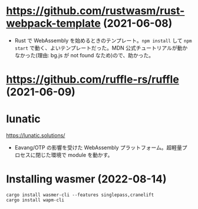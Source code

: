 
# https://github.com/rustwasm/rust-webpack-template (2021-06-08)
* Rust で WebAssembly を始めるときのテンプレート。`npm install` して `npm start` で動く、よいテンプレートだった。MDN 公式チュートリアルが動かなかった(理由: bg.js が not found なため)ので、助かった。

# https://github.com/ruffle-rs/ruffle (2021-06-09)

# lunatic
https://lunatic.solutions/
* Eavang/OTP の影響を受けた WebAssembly プラットフォーム。超軽量プロセスに閉じた環境で module を動かす。

# Installing wasmer (2022-08-14)

```
cargo install wasmer-cli --features singlepass,cranelift
cargo install wapm-cli
```
